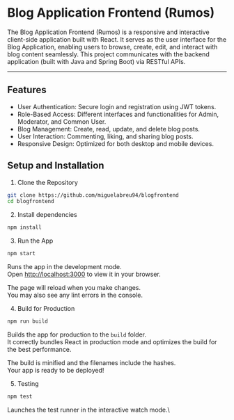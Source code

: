 # Blog Application Frontend (Rumos)

The Blog Application Frontend (Rumos) is a responsive and interactive client-side application built with React. It serves as the user interface for the Blog Application, enabling users to browse, create, edit, and interact with blog content seamlessly. This project communicates with the backend application (built with Java and Spring Boot) via RESTful APIs.

---

## Features

- User Authentication: Secure login and registration using JWT tokens.
- Role-Based Access: Different interfaces and functionalities for Admin, Moderator, and Common User.
- Blog Management: Create, read, update, and delete blog posts.
- User Interaction: Commenting, liking, and sharing blog posts.
- Responsive Design: Optimized for both desktop and mobile devices.

## Setup and Installation

1. Clone the Repository

```bash
git clone https://github.com/miguelabreu94/blogfrontend
cd blogfrontend
```

2. Install dependencies

```bash
npm install
```

3. Run the App

```bash
npm start
```
Runs the app in the development mode.\
Open [http://localhost:3000](http://localhost:3000) to view it in your browser.

The page will reload when you make changes.\
You may also see any lint errors in the console.




4. Build for Production

```bash
npm run build
```

Builds the app for production to the `build` folder.\
It correctly bundles React in production mode and optimizes the build for the best performance.

The build is minified and the filenames include the hashes.\
Your app is ready to be deployed!

5. Testing

```bash
npm test
```
Launches the test runner in the interactive watch mode.\



